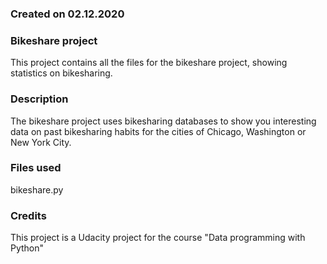 ### Created on 02.12.2020

### Bikeshare project
This project contains all the files for the bikeshare 
project, showing statistics on bikesharing.

### Description
The bikeshare project uses bikesharing databases to show you 
interesting data on past bikesharing habits for the cities of
Chicago, Washington or New York City.

### Files used
bikeshare.py

### Credits
This project is a Udacity project for the course "Data programming 
with Python"